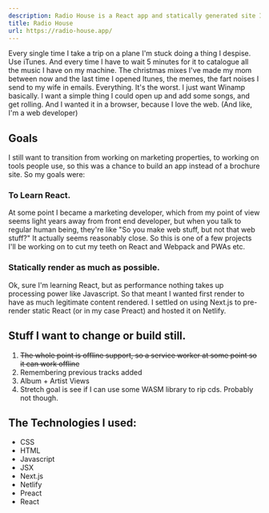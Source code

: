 ```yaml
---
description: Radio House is a React app and statically generated site I built to start practicing React and have an easy way to play local MP3s.
title: Radio House
url: https://radio-house.app/
---
```


Every single time I take a trip on a plane I'm stuck doing a thing I despise. Use iTunes. And every time I have to wait 5 minutes for it to catalogue all the music I have on my machine. The christmas mixes I've made my mom between now and the last time I opened Itunes, the memes, the fart noises I send to my wife in emails. Everything. It's the worst. I just want Winamp basically. I want a simple thing I could open up and add some songs, and get rolling. And I wanted it in a browser, because I love the web. (And like, I'm a web developer)

## Goals

I still want to transition from working on marketing properties, to working on tools people use, so this was a chance to build an app instead of a brochure site. So my goals were:

### To Learn React.

At some point I became a marketing developer, which from my point of view seems light years away from front end developer, but when you talk to regular human being, they're like "So you make web stuff, but not that web stuff?" It actually seems reasonably close. So this is one of a few projects I'll be working on to cut my teeth on React and Webpack and PWAs etc.

### Statically render as much as possible.

Ok, sure I'm learning React, but as performance nothing takes up processing power like Javascript. So that meant I wanted first render to have as much legitimate content rendered. I settled on using Next.js to pre-render static React (or in my case Preact) and hosted it on Netlify.

## Stuff I want to change or build still.

 1. ~~The whole point is offline support, so a service worker at some point so it can work offline~~
 2. Remembering previous tracks added
 3. Album + Artist Views
 4. Stretch goal is see if I can use some WASM library to rip cds. Probably not though.

 ## The Technologies I used:

- CSS
- HTML
- Javascript
- JSX
- Next.js
- Netlify
- Preact
- React